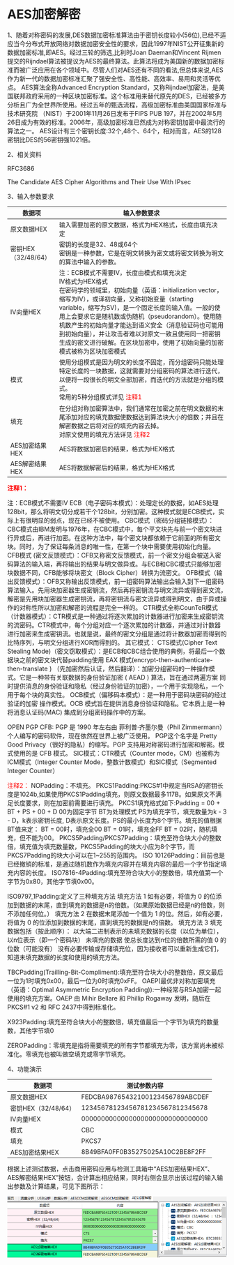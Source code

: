 # AES加密解密

1、随着对称密码的发展,DES数据加密标准算法由于密钥长度较小(56位),已经不适应当今分布式开放网络对数据加密安全性的要求，因此1997年NIST公开征集新的数据加密标准,即AES。经过三轮的筛选,比利时Joan Daeman和Vincent Rijmen提交的Rijndael算法被提议为AES的最终算法。此算法将成为美国新的数据加密标准而被广泛应用在各个领域中。尽管人们对AES还有不同的看法,但总体来说,AES作为新一代的数据加密标准汇聚了强安全性、高性能、高效率、易用和灵活等优点。
        AES算法全称Advanced Encryption Standard，又称Rijndael加密法，是美国联邦政府采用的一种区块加密标准。这个标准用来替代原先的DES，已经被多方分析且广为全世界所使用。经过五年的甄选流程，高级加密标准由美国国家标准与技术研究院 （NIST）于2001年11月26日发布于FIPS PUB 197，并在2002年5月26日成为有效的标准。2006年，高级加密标准已然成为对称密钥加密中最流行的算法之一。
        AES设计有三个密钥长度:32个,48个、64个，相对而言，AES的128密钥比DES的56密钥强1021倍。

2、相关资料

RFC3686

The Candidate AES Cipher Algorithms and Their Use With IPsec

3、输入参数要求

| 数据项              | 输入参数要求                                                 |
| ------------------- | ------------------------------------------------------------ |
| 原文数据HEX         | 输入需要加密的原文数据，格式为HEX格式，长度由填充决定        |
| 密钥HEX（32/48/64） | 密钥的长度是32、48或64个<br/>密钥是一种参数，它是在明文转换为密文或将密文转换为明文的算法中输入的参数。 |
| IV向量HEX           | 注：ECB模式不需要IV，长度由模式和填充决定<br/>IV格式为HEX格式<br/>在密码学的领域里，初始向量（英语：initialization vector，缩写为IV），或译初向量，又称初始变量（starting variable，缩写为SV)，是一个固定长度的输入值。一般的使用上会要求它是随机数或伪随机（pseudorandom）。使用随机数产生的初始向量才能达到语义安全（消息验证码也可能用到初始向量），并让攻击者难以对原文一致且使用同一把密钥生成的密文进行破解。在区块加密中，使用了初始向量的加密模式被称为区块加密模式 |
| 模式                | 使用分组模式是因为明文的长度不固定，而分组密码只能处理特定长度的一块数据，这就需要对分组密码的算法进行迭代，以便将一段很长的明文全部加密，而迭代的方法就是分组的模式。<br/>常用的5种分组模式详见<font color="red"> 注释1</font> |
| 填充                | 在分组对称加密算法中，我们通常在加密之前在明文数据的末尾添加对应的填充数据使数据达到算法块大小的倍数；并且在解密数据之后将对应的填充内容去掉。<br/>对原文使用的填充方法详见<font color="red"> 注释2</font> |
| AES加密结果HEX      | AES将数据加密后的结果，格式为HEX格式                         |
| AES解密结果HEX      | AES将数据解密后的结果，格式为HEX格式                         |

**<font color="red"> 注释1：</font>**

注：ECB模式不需要IV
ECB（电子密码本模式）：处理定长的数据，如AES处理128bit，那么将明文切分成若干个128bit，分别加密。这种模式就是ECB模式，实际上有很明显的弱点，现在已经不被使用。
CBC模式（密码分组链接模式）：CBC模式由IBM发明与1976年，在CBC模式中，每个平文块先与前一个密文块进行异或后，再进行加密。在这种方法中，每个密文块都依赖于它前面的所有密文块。同时，为了保证每条消息的唯一性，在第一个块中需要使用初始化向量。
CFB模式 (密文反馈模式）：CFB又称密文反馈模式，前一个密文分组会被送入密码算法的输入端，再将输出的结果与明文做异或。与ECB和CBC模式只能够加密块数据不同，CFB能够将块密文（Block Cipher）转换为流密文。
OFB模式（输出反馈模式）：OFB又称输出反馈模式，前一组密码算法输出会输入到下一组密码算法输入。先用块加密器生成密钥流，然后再将密钥流与明文流异或得到密文流，解密是先用块加密器生成密钥流，再将密钥流与密文流异或得到明文，由于异或操作的对称性所以加密和解密的流程是完全一样的。
CTR模式全称CounTeR模式（计数器模式）：CTR模式是一种通过将逐次累加的计数器进行加密来生成密钥流的流密码。CTR模式中，每个分组对应一个逐次累加的计数器，并通过对计数器进行加密来生成密钥流。也就是说，最终的密文分组是通过将计数器加密而得到的比特序列，与明文分组进行XOR而得到的。
其它模式：
CTS模式(Cipher Text Stealing Mode)（密文窃取模式）：是ECB和CBC组合使用的典例，将最后一个数据块之前的密文块代替padding使用
EAX 模式(encrypt-then-authenticate-then-translate ) （先加密然后认证，然后翻译）：加密分组密码的一种操作模式。它是一种带有关联数据的身份验证加密 ( AEAD ) 算法，旨在通过两遍方案 同时提供消息的身份验证和隐私（经过身份验证的加密），一个用于实现隐私，一个用于每个块的真实性。
OCB模式（偏移码本模式）：是一种用于密码块密码的经过验证的加密 操作模式。OCB 模式旨在提供消息身份验证和隐私。它本质上是一种将消息认证码(MAC) 集成到分组密码操作中的方案。

OPEN PGP CFB: PGP 是 1990 年左右由 菲利普·齐墨尔曼（Phil Zimmermann）个人编写的密码软件，现在依然在世界上被广泛使用。 PGP这个名字是 Pretty Good Privacy（很好的隐私）的缩写。PGP 支持用对称密码进行加密和解密。模式使用的是 CFB 模式。
SIC模式：CTR模式（Counter mode，CM）也被称为ICM模式（Integer Counter Mode，整数计数模式）和SIC模式（Segmented Integer Counter）

<font color="red"> 注释2：</font>
NOPadding：不填充。
PKCS1Padding:PKCS#1中规定当RSA的密钥长度是1024b,如果使用PKCS1Padding填充，则原文数据最多117B。如果原文不满足长度要求，则在加密前需要进行填充。
PKCS1填充格式如下:Padding = 00 + BT + PS + 00 + D
  00为固定字节
  BT为处理模式
  PS为填充字节，填充数量为k - 3 - D，k表示密钥长度, D表示原文长度。PS的最小长度为8个字节。填充的值根据BT值来定：
     BT = 00时，填充全00
     BT = 01时，填充全FF
     BT = 02时，随机填充，但不能为00。
PKCS5Padding/PKCS7Padding：填充至符合块大小的整数倍，填充值为填充数量数，PKCS5Padding的块大小应为8个字节，而PKCS7Padding的块大小可以在1~255的范围内。
ISO 10126Padding：目前也是已经撤销的标准，是通过随机数作为填充内容并在填充内容的最后一个字节指定填充内容的长度。
ISO7816-4Padding:填充至符合块大小的整数倍，填充值第一个字节为0x80，其他字节填0x00。

ISO9797_1Padding:定义了三种填充方法
   填充方法 1 
   如有必要，将值为 0 的位添加到数据的末尾，直到填充的数据是n的倍数。（如果原始数据已经是n的倍数，则不添加任何位。）
   填充方法 2 
   在数据末尾添加一个值为 1 的位。然后，如有必要，将值为 0 的位添加到数据的末尾，直到填充的数据是n的倍数。
   填充方法 3 
   填充数据包括（按此顺序）：
       以大端二进制表示的未填充数据的长度（以位为单位），以n位表示（即一个密码块）
      未填充的数据
      使总长度达到n位的倍数所需的值 0 的位数（可能没有）
没有必要传输或存储填充位，因为接收者可以重新生成它们，知道未填充数据的长度和使用的填充方法。

TBCPadding(Trailling-Bit-Compliment):填充至符合块大小的整数倍，原文最后一位为1时填充0x00，最后一位为0时填充0xFF。
OAEP(最优非对称加密填充（英语：Optimal Asymmetric Encryption Padding)):一种经常与RSA加密一起使用的填充方案。OAEP 由 Mihir Bellare 和 Phillip Rogaway 发明，随后在 PKCS#1 v2 和 RFC 2437中得到标准化。

X923Padding:填充至符合块大小的整数倍，填充值最后一个字节为填充的数量数，其他字节填0

ZEROPadding：零填充是指将需要填充的所有字节都填充为零，该方案尚未被标准化。零填充也被叫做空填充或零字节填充。



4、功能演示

| 数据项              | 测试参数内容                     |
| ------------------- | -------------------------------- |
| 原文数据HEX         | FEDCBA98765432100123456789ABCDEF |
| 密钥HEX（32/48/64） | 12345678123456781234567812345678 |
| IV向量HEX           | 00000000000000000000000000000000 |
| 模式                | CBC                              |
| 填充                | PKCS7                            |
| AES加密结果HEX      | 8B49BFA0FF0B35275025A10C2BE8F2FF |

根据上述测试数据，点击商用密码应用与检测工具箱中“AES加密结果HEX”、 AES解密结果HEX”按钮，会计算出相应结果，同时右侧会显示出该过程的输入输出参数及计算结果，可见下图所示：

![AES](../image/AES.png)